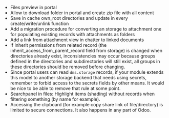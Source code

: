 - Files preview in portal
- Allow to download folder in portal and create zip file with all
  content
- Save in cache own_root directories and update in every
  create/write/unlink function
- Add a migration procedure for converting an storage to attachment one
  for populating existing records with attachments as folders
- Add a link from attachment view in chatter to linked documents
- If Inherit permissions from related record (the
  inherit_access_from_parent_record field from storage) is changed when
  directories already exist, inconsistencies may occur because groups
  defined in the directories and subdirectories will still exist, all
  groups in these directories should be removed before changing.
- Since portal users can read `dms.storage` records, if your module
  extends this model to another storage backend that needs using
  secrets, remember to forbid access to the secrets fields by other
  means. It would be nice to be able to remove that rule at some point.
- Searchpanel in files: Highlight items (shading) without records when
  filtering something (by name for example).
- Accessing the clipboard (for example copy share link of file/directory)
  is limited to secure connections. It also happens in any part of Odoo.
